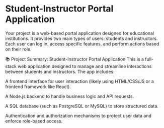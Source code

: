 # Student-Instructor Portal Application
Your project is a web-based portal application designed for educational institutions. It provides two main types of users: students and instructors. Each user can log in, access specific features, and perform actions based on their role.

📚 Project Summary: Student-Instructor Portal Application
This is a full-stack web application designed to manage and streamline interactions between students and instructors. The app includes:

A frontend interface for user interaction (likely using HTML/CSS/JS or a frontend framework like React).

A Node.js backend to handle business logic and API requests.

A SQL database (such as PostgreSQL or MySQL) to store structured data.

Authentication and authorization mechanisms to protect user data and enforce role-based access.

